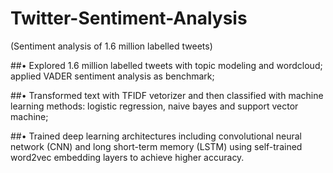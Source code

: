 # Twitter-Sentiment-Analysis
(Sentiment analysis of 1.6 million labelled tweets)

##• Explored 1.6 million labelled tweets with topic modeling and wordcloud; applied VADER sentiment analysis as benchmark;

##• Transformed text with TFIDF vetorizer and then classified with machine learning methods: logistic regression, naive bayes and support vector machine;

##• Trained deep learning architectures including convolutional neural network (CNN) and long short-term memory (LSTM) using self-trained word2vec embedding layers to achieve higher accuracy.
